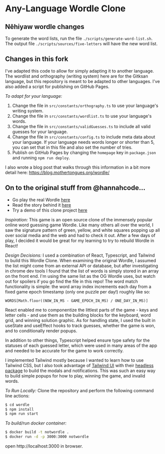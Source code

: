 # Any-Language Wordle Clone

## Nêhiyaw wordle changes

To generate the word lists, run the file `./scripts/generate-word-list.sh`. The output file `./scripts/sources/five-letters` will have the new word list.

## Changes in this fork

I've adapted this code to allow for simply adapting it to another language. The wordlist and orthography (writing system) here are for the Gitksan language, but this repository is meant to be adapted to other languages. I've also added a script for publishing on GitHub Pages.

_To adapt for your language:_

1. Change the file in `src/constants/orthography.ts` to use your language's writing system.
2. Change the file in `src/constants/wordlist.ts` to use your language's words.
3. Change the file in `src/constants/validGuesses.ts` to include all valid guesses for your language.
4. Change the file in `src/constants/config.ts` to include meta data about your language. If your language needs words longer or shorter than 5, you can set that in this file and also set the number of tries.
5. Publish on GitHub Pages by changing the `homepage` key in `package.json` and running `npm run deploy`.

I also wrote a blog post that walks through this information in a bit more detail here: https://blog.mothertongues.org/wordle/

## On to the original stuff from @hannahcode...

- Go play the real Wordle [here](https://www.powerlanguage.co.uk/wordle/)
- Read the story behind it [here](https://www.nytimes.com/2022/01/03/technology/wordle-word-game-creator.html)
- Try a demo of this clone project [here](https://wordle.hannahmariepark.com)

_Inspiration:_
This game is an open source clone of the immensely popular online word guessing game Wordle. Like many others all over the world, I saw the signature pattern of green, yellow, and white squares popping up all over social media and the web and had to check it out. After a few days of play, I decided it would be great for my learning to try to rebuild Wordle in React!

_Design Decisions:_
I used a combination of React, Typescript, and Tailwind to build this Wordle Clone. When examining the original Wordle, I assumed the list might come from an external API or database, but after investigating in chrome dev tools I found that the list of words is simply stored in an array on the front end. I'm using the same list as the OG Wordle uses, but watch out for spoilers if you go find the file in this repo! The word match functionality is simple: the word array index increments each day from a fixed game epoch timestamp (only one puzzle per day!) roughly like so:

```
WORDS[Math.floor((NOW_IN_MS - GAME_EPOCH_IN_MS) / ONE_DAY_IN_MS)]
```

React enabled me to componentize the littlest parts of the game - keys and letter cells - and use them as the building blocks for the keyboard, word grid, and winning solution graphic. As for handling state, I used the built in useState and useEffect hooks to track guesses, whether the game is won, and to conditionally render popups.

In addition to other things, Typescript helped ensure type safety for the statuses of each guessed letter, which were used in many areas of the app and needed to be accurate for the game to work correctly.

I implemented Tailwind mostly because I wanted to learn how to use Tailwind CSS, but I also took advantage of [Tailwind UI](https://tailwindui.com/) with their [headless package](https://headlessui.dev/) to build the modals and notifications. This was such an easy way to build simple popups for how to play, winning the game, and invalid words.

_To Run Locally:_
Clone the repository and perform the following command line actions:

```bash
$ cd wordle
$ npm install
$ npm run start
```

_To build/run docker container:_

```bash
$ docker build -t notwordle .
$ docker run -d -p 3000:3000 notwordle
```

open http://localhost:3000 in browser.
